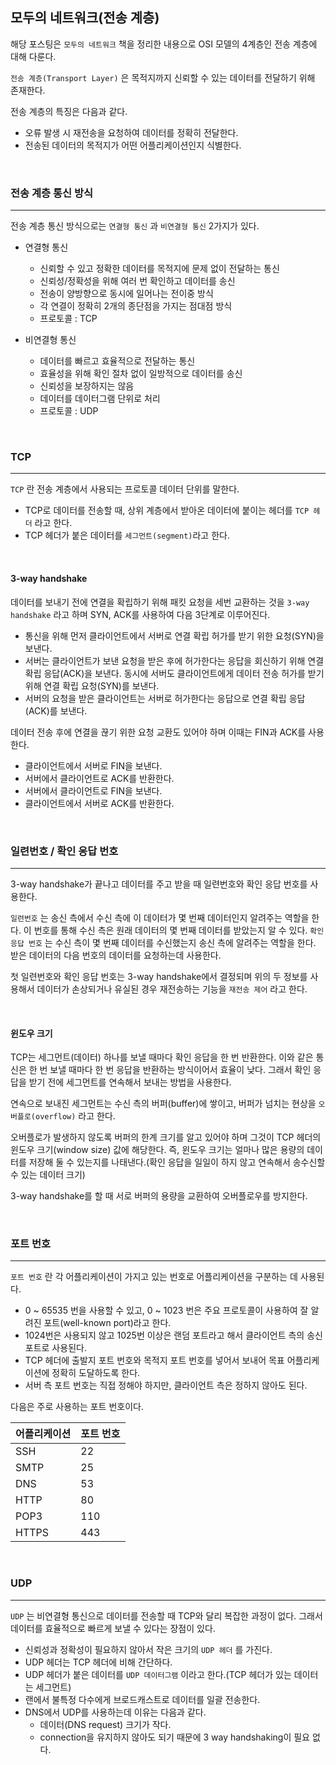 ## 모두의 네트워크(전송 계층)

해당 포스팅은 `모두의 네트워크` 책을 정리한 내용으로 OSI 모델의 4계층인 전송 계층에 대해 다룬다.

`전송 계층(Transport Layer)` 은 목적지까지 신뢰할 수 있는 데이터를 전달하기 위해 존재한다.

전송 계층의 특징은 다음과 같다.
- 오류 발생 시 재전송을 요청하여 데이터를 정확히 전달한다.
- 전송된 데이터의 목적지가 어떤 어플리케이션인지 식별한다.

<br>

### 전송 계층 통신 방식
---

전송 계층 통신 방식으로는 `연결형 통신` 과 `비연결형 통신` 2가지가 있다.

- 연결형 통신
  - 신뢰할 수 있고 정확한 데이터를 목적지에 문제 없이 전달하는 통신
  - 신뢰성/정확성을 위해 여러 번 확인하고 데이터를 송신
  - 전송이 양방향으로 동시에 일어나는 전이중 방식
  - 각 연결이 정확히 2개의 종단점을 가지는 점대점 방식
  - 프로토콜 : TCP

- 비연결형 통신
  - 데이터를 빠르고 효율적으로 전달하는 통신
  - 효율성을 위해 확인 절차 없이 일방적으로 데이터를 송신
  - 신뢰성을 보장하지는 않음
  - 데이터를 데이터그램 단위로 처리
  - 프로토콜 : UDP

<br>

### TCP
---

`TCP` 란 전송 계층에서 사용되는 프로토콜 데이터 단위를 말한다.

- TCP로 데이터를 전송할 때, 상위 계층에서 받아온 데이터에 붙이는 헤더를 `TCP 헤더` 라고 한다.
- TCP 헤더가 붙은 데이터를 `세그먼트(segment)`라고 한다.

<br>

#### 3-way handshake


데이터를 보내기 전에 연결을 확립하기 위해 패킷 요청을 세번 교환하는 것을 `3-way handshake` 라고 하며 SYN, ACK를 사용하여 다음 3단계로 이루어진다.

- 통신을 위해 먼저 클라이언트에서 서버로 연결 확립 허가를 받기 위한 요청(SYN)을 보낸다.
- 서버는 클라이언트가 보낸 요청을 받은 후에 허가한다는 응답을 회신하기 위해 연결 확립 응답(ACK)을 보낸다. 동시에 서버도 클라이언트에게 데이터 전송 허가를 받기 위해 연결 확립 요청(SYN)를 보낸다.
- 서버의 요청을 받은 클라이언트는 서버로 허가한다는 응답으로 연결 확립 응답(ACK)를 보낸다.

데이터 전송 후에 연결을 끊기 위한 요청 교환도 있어야 하며 이때는 FIN과 ACK를 사용한다.

- 클라이언트에서 서버로 FIN을 보낸다.
- 서버에서 클라이언트로 ACK를 반환한다.
- 서버에서 클라이언트로 FIN을 보낸다.
- 클라이언트에서 서버로 ACK를 반환한다.

<br>

### 일련번호 / 확인 응답 번호
---

3-way handshake가 끝나고 데이터를 주고 받을 때 일련번호와 확인 응답 번호를 사용한다.

`일련번호` 는 송신 측에서 수신 측에 이 데이터가 몇 번째 데이터인지 알려주는 역할을 한다. 이 번호를 통해 수신 측은 원래 데이터의 몇 번째 데이터를 받았는지 알 수 있다.
`확인 응답 번호` 는 수신 측이 몇 번째 데이터를 수신했는지 송신 측에 알려주는 역할을 한다. 받은 데이터의 다음 번호의 데이터를 요청하는데 사용한다.

첫 일련번호와 확인 응답 번호는 3-way handshake에서 결정되며 위의 두 정보를 사용해서 데이터가 손상되거나 유실된 경우 재전송하는 기능을 `재전송 제어` 라고 한다.

<br>

#### 윈도우 크기

TCP는 세그먼트(데이터) 하나를 보낼 때마다 확인 응답을 한 번 반환한다. 이와 같은 통신은 한 번 보낼 때마다 한 번 응답을 반환하는 방식이어서 효율이 낮다. 그래서 확인 응답을 받기 전에 세그먼트를 연속해서 보내는 방법을 사용한다.

연속으로 보내진 세그먼트는 수신 측의 버퍼(buffer)에 쌓이고, 버퍼가 넘치는 현상을 `오버플로(overflow)` 라고 한다.

오버플로가 발생하지 않도록 버퍼의 한계 크기를 알고 있어야 하며 그것이 TCP 헤더의 윈도우 크기(window size) 값에 해당한다. 즉, 윈도우 크기는 얼마나 많은 용량의 데이터를 저장해 둘 수 있는지를 나태낸다.(확인 응답을 일일이 하지 않고 연속해서 송수신할 수 있는 데이터 크기)

3-way handshake를 할 때 서로 버퍼의 용량을 교환하여 오버플로우를 방지한다.


<br>

### 포트 번호
---

`포트 번호` 란 각 어플리케이션이 가지고 있는 번호로 어플리케이션을 구분하는 데 사용된다.

- 0 ~ 65535 번을 사용할 수 있고, 0 ~ 1023 번은 주요 프로토콜이 사용하여 잘 알려진 포트(well-known port)라고 한다.
- 1024번은 사용되지 않고 1025번 이상은 랜덤 포트라고 해서 클라이언트 측의 송신 포트로 사용된다.
- TCP 헤더에 출발지 포트 번호와 목적지 포트 번호를 넣어서 보내어 목표 어플리케이션에 정확히 도달하도록 한다.
- 서버 측 포트 번호는 직접 정해야 하지만, 클라이언트 측은 정하지 않아도 된다.

다음은 주로 사용하는 포트 번호이다.

|어플리케이션|포트 번호|
|---|---|
|SSH|22|
|SMTP|25|
|DNS|53|
|HTTP|80|
|POP3|110|
|HTTPS|443|

<br>

### UDP
---

`UDP` 는  비연결형 통신으로 데이터를 전송할 때 TCP와 달리 복잡한 과정이 없다. 그래서 데이터를 효율적으로 빠르게 보낼 수 있다는 장점이 있다.

- 신뢰성과 정확성이 필요하지 않아서 작은 크기의 `UDP 헤더` 를 가진다.
- UDP 헤더는 TCP 헤더에 비해 간단하다.
- UDP 헤더가 붙은 데이터를 `UDP 데이터그램` 이라고 한다.(TCP 헤더가 있는 데이터는 세그먼트)
- 랜에서 불특정 다수에게 브로드캐스트로 데이터를 일괄 전송한다.
- DNS에서 UDP를 사용하는데 이유는 다음과 같다.
  - 데이터(DNS request) 크기가 작다.
  - connection을 유지하지 않아도 되기 때문에 3 way handshaking이 필요 없다.